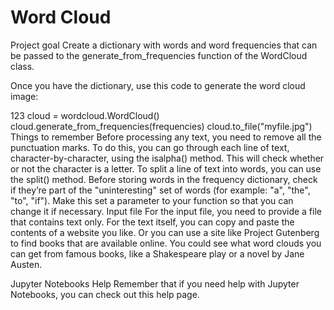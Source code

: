 # Word Cloud

Project goal 
Create a dictionary with words and word frequencies that can be passed to the generate_from_frequencies function of the WordCloud class.

Once you have the dictionary, use this code to generate the word cloud image:

123
cloud = wordcloud.WordCloud()
cloud.generate_from_frequencies(frequencies)
cloud.to_file("myfile.jpg")
Things to remember 
Before processing any text, you need to remove all the punctuation marks. To do this, you can go through each line of text, character-by-character, using the isalpha() method. This will check whether or not the character is a letter.
To split a line of text into words, you can use the split() method.
Before storing words in the frequency dictionary, check if they’re part of the "uninteresting" set of words (for example: "a", "the", "to", "if"). Make this set a parameter to your function so that you can change it if necessary.
Input file
For the input file, you need to provide a file that contains text only. For the text itself, you can copy and paste the contents of a website you like. Or you can use a site like Project Gutenberg to find books that are available online. You could see what word clouds you can get from famous books, like a Shakespeare play or a novel by Jane Austen.

Jupyter Notebooks Help
Remember that if you need help with Jupyter Notebooks, you can check out this help page.
